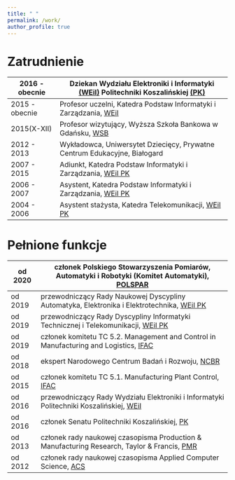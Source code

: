 ```yaml
---
title: " "
permalink: /work/
author_profile: true
---
```


Zatrudnienie 
============

|2016 - obecnie| Dziekan Wydziału Elektroniki i Informatyki [(WEiI)](https://weii.tu.koszalin.pl/) Politechniki Koszalińskiej [(PK)](https://tu.koszalin.pl/)|
|---------------------------|------------------------------------------------------------|
|2015 - obecnie|Profesor uczelni, Katedra Podstaw Informatyki i Zarządzania, [WEiI](https://weii.tu.koszalin.pl/)|
|2015(X-XII)   |Profesor wizytujący, Wyższa Szkoła Bankowa w Gdańsku, [WSB](https://www.wsb.pl/gdansk/)| 
|2012 - 2013   |Wykładowca, Uniwersytet Dziecięcy, Prywatne Centrum Edukacyjne, Białogard|
|2007 - 2015   |Adiunkt, Katedra Podstaw Informatyki i Zarządzania, [WEiI PK](https://weii.tu.koszalin.pl/)||
|2006 - 2007   |Asystent, Katedra Podstaw Informatyki i Zarządzania, [WEiI PK](https://weii.tu.koszalin.pl/)|
|2004 - 2006   |Asystent stażysta, Katedra Telekomunikacji, [WEiI PK](https://weii.tu.koszalin.pl/)| 

Pełnione funkcje
================

|od 2020|członek Polskiego Stowarzyszenia Pomiarów, Automatyki i Robotyki (Komitet Automatyki), [POLSPAR](http://www.konsulting.gda.pl/polspar/)|
|--------------------------------------|------------------------------------------------------------|
|od 2019|przewodniczący Rady Naukowej Dyscypliny Automatyka, Elektronika i Elektrotechnika, [WEiI PK](https://weii.tu.koszalin.pl/)|
|od 2019|przewodniczący Rady Dyscypliny Informatyki Technicznej i Telekomunikacji, [WEiI PK](https://weii.tu.koszalin.pl/)|
|od 2019|członek komitetu TC 5.2. Management and Control in Manufacturing and Logistics, [IFAC](https://tc.ifac-control.org/5/2)|
|od 2018|ekspert Narodowego Centrum Badań i Rozwoju, [NCBR](https://www.ncbr.gov.pl/)| 
|od 2015|członek komitetu TC 5.1. Manufacturing Plant Control, [IFAC](https://tc.ifac-control.org/5/1)| 
|od 2016|przewodniczący Rady Wydziału Elektroniki i Informatyki Politechniki Koszalińskiej, [WEiI](https://weii.tu.koszalin.pl/)| 
|od 2016|członek Senatu Politechniki Koszalińskiej, [PK](https://tu.koszalin.pl/)|
|od 2013|członek rady naukowej czasopisma Production & Manufacturing Research, Taylor & Francis, [PMR](https://www.tandfonline.com/toc/tpmr/current)|
|od 2012|członek rady naukowej czasopisma Applied Computer Science, [ACS](http://www.acs.pollub.pl/)|


